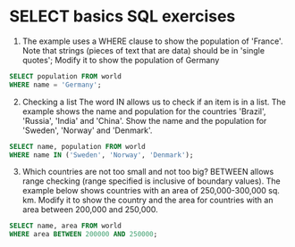 # SELECT basics SQL exercises

1. The example uses a WHERE clause to show the population of 'France'. Note that strings (pieces of text that are data) should be in 'single quotes'; Modify it to show the population of Germany

``` sql
SELECT population FROM world
WHERE name = 'Germany';
```

2. Checking a list The word IN allows us to check if an item is in a list. The example shows the name and population for the countries 'Brazil', 'Russia', 'India' and 'China'. Show the name and the population for 'Sweden', 'Norway' and 'Denmark'.

``` sql
SELECT name, population FROM world
WHERE name IN ('Sweden', 'Norway', 'Denmark');
```

3. Which countries are not too small and not too big? BETWEEN allows range checking (range specified is inclusive of boundary values). The example below shows countries with an area of 250,000-300,000 sq. km. Modify it to show the country and the area for countries with an area between 200,000 and 250,000. 

``` sql
SELECT name, area FROM world
WHERE area BETWEEN 200000 AND 250000;
```
